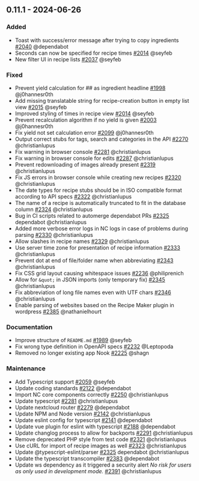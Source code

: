 ## 0.11.1 - 2024-06-26

### Added

- Toast with success/error message after trying to copy ingredients
  [#2040](https://github.com/nextcloud/cookbook/pull/2040) @dependabot
- Seconds can now be specified for recipe times
  [#2014](https://github.com/nextcloud/cookbook/pull/2014) @seyfeb
- New filter UI in recipe lists
  [#2037](https://github.com/nextcloud/cookbook/pull/2037) @seyfeb

### Fixed

- Prevent yield calculation for ## as ingredient headline
  [#1998](https://github.com/nextcloud/cookbook/pull/1998) @j0hannesr0th
- Add missing translatable string for recipe-creation button in empty list view
  [#2015](https://github.com/nextcloud/cookbook/pull/2015) @seyfeb
- Improved styling of times in recipe view
  [#2014](https://github.com/nextcloud/cookbook/pull/2014) @seyfeb
- Prevent recalculation algorithm if no yield is given
  [#2003](https://github.com/nextcloud/cookbook/pull/2003) @j0hannesr0th
- Fix yield not set calculation error
  [#2099](https://github.com/nextcloud/cookbook/pull/2099) @j0hannesr0th
- Output correct stubs for tags, search and categories in the API
  [#2270](https://github.com/nextcloud/cookbook/pull/2270) @christianlupus
- Fix warning in browser console
  [#2281](https://github.com/nextcloud/cookbook/pull/2281) @christianlupus
- Fix warning in browser console for edits
  [#2287](https://github.com/nextcloud/cookbook/pull/2287) @christianlupus
- Prevent redownloading of images already present
  [#2319](https://github.com/nextcloud/cookbook/pull/2319) @christianlupus
- Fix JS errors in browser console while creating new recipes
  [#2320](https://github.com/nextcloud/cookbook/pull/2320) @christianlupus
- The date types for recipe stubs should be in ISO compatible format according to API specs
  [#2322](https://github.com/nextcloud/cookbook/pull/2322) @christianlupus
- The name of a recipe is automatically truncated to fit in the database column
  [#2324](https://github.com/nextcloud/cookbook/pull/2324) @christianlupus
- Bug in CI scripts related to automerge dependabot PRs
  [#2325](https://github.com/nextcloud/cookbook/pull/2325) dependabot @christianlupus
- Added more verbose error logs in NC logs in case of problems during parsing
  [#2330](https://github.com/nextcloud/cookbook/pull/2330) @christianlupus
- Allow slashes in recipe names
  [#2329](https://github.com/nextcloud/cookbook/pull/2329) @christianlupus
- Use server time zone for presentation of recipe information
  [#2333](https://github.com/nextcloud/cookbook/pull/2333) @christianlupus
- Prevent dot at end of file/folder name when abbreviating
  [#2343](https://github.com/nextcloud/cookbook/pull/2343) @christianlupus
- Fix CSS grid layout causing whitespace issues
  [#2236](https://github.com/nextcloud/cookbook/pull/2236) @philiprenich
- Allow for `&quot;` in JSON imports (only temporary fix)
  [#2345](https://github.com/nextcloud/cookbook/pull/2345) @christianlupus
- Fix abbreviation of long file names even with UTF chars
  [#2346](https://github.com/nextcloud/cookbook/pull/2346) @christianlupus
- Enable parsing of websites based on the Recipe Maker plugin in wordpress
  [#2385](https://github.com/nextcloud/cookbook/pull/2385) @nathanielhourt

### Documentation

- Improve  structure of `README.md`
  [#1989](https://github.com/nextcloud/cookbook/pull/1989) @seyfeb
- Fix wrong type definition in OpenAPI specs
  [#2232](https://github.com/nextcloud/cookbook/pull/2232) @Leptopoda
- Removed no longer existing app Nook
  [#2225](https://github.com/nextcloud/cookbook/pull/2225) @shagn

### Maintenance

- Add Typescript support
  [#2059](https://github.com/nextcloud/cookbook/pull/2059) @seyfeb
- Update coding standards
  [#2122](https://github.com/nextcloud/cookbook/pull/2122) @dependabot
- Import NC core components correctly
  [#2250](https://github.com/nextcloud/cookbook/pull/2250) @christianlupus
- Update typescript
  [#2281](https://github.com/nextcloud/cookbook/pull/2281) @christianlupus
- Update nextcloud router
  [#2279](https://github.com/nextcloud/cookbook/pull/2279) @dependabot
- Update NPM and Node version
  [#2142](https://github.com/nextcloud/cookbook/pull/2142) @christianlupus
- Update eslint config for typescript
  [#2141](https://github.com/nextcloud/cookbook/pull/2141) @dependabot
- Update vue plugin for eslint with typescript
  [#2188](https://github.com/nextcloud/cookbook/pull/2188) @dependabot
- Update changlog process to allow for backports
  [#2291](https://github.com/nextcloud/cookbook/pull/2291) @christianlupus
- Remove deprecated PHP style from test code
  [#2321](https://github.com/nextcloud/cookbook/pull/2321) @christianlupus
- Use cURL for import of recipe images as well
  [#2323](https://github.com/nextcloud/cookbook/pull/2323) @christianlupus
- Update @typescript-eslint/parser
  [#2325](https://github.com/nextcloud/cookbook/pull/2325) dependabot @christianlupus
- Update the typescript transcompiler
  [#2383](https://github.com/nextcloud/cookbook/pull/2383) @dependabot
- Update ws dependency as it triggered a security alert
  _No risk for users as only used in development mode._
  [#2391](https://github.com/nextcloud/cookbook/pull/2391) @christianlupus


